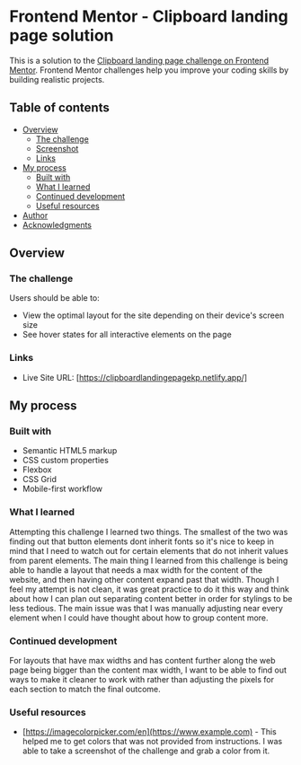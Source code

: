 # Frontend Mentor - Clipboard landing page solution

This is a solution to the [Clipboard landing page challenge on Frontend Mentor](https://www.frontendmentor.io/challenges/clipboard-landing-page-5cc9bccd6c4c91111378ecb9). Frontend Mentor challenges help you improve your coding skills by building realistic projects. 

## Table of contents

- [Overview](#overview)
  - [The challenge](#the-challenge)
  - [Screenshot](#screenshot)
  - [Links](#links)
- [My process](#my-process)
  - [Built with](#built-with)
  - [What I learned](#what-i-learned)
  - [Continued development](#continued-development)
  - [Useful resources](#useful-resources)
- [Author](#author)
- [Acknowledgments](#acknowledgments)

## Overview

### The challenge

Users should be able to:

- View the optimal layout for the site depending on their device's screen size
- See hover states for all interactive elements on the page


### Links

- Live Site URL: [https://clipboardlandingepagekp.netlify.app/]

## My process

### Built with

- Semantic HTML5 markup
- CSS custom properties
- Flexbox
- CSS Grid
- Mobile-first workflow

### What I learned

Attempting this challenge I learned two things. The smallest of the two was finding out that button elements dont inherit fonts so it's nice to keep in mind that I need to watch out for certain elements that do not inherit values from parent elements. The main thing I learned from this challenge is being able to handle a layout that needs a max width for the content of the website, and then having other content expand past that width. Though I feel my attempt is not clean, it was great practice to do it this way and think about how I can plan out separating content better in order for stylings to be less tedious. The main issue was that I was manually adjusting near every element when I could have thought about how to group content more.

### Continued development

For layouts that have max widths and has content further along the web page being bigger than the content max width, I want to be able to find out ways to make it cleaner to work with rather than adjusting the pixels for each section to match the final outcome. 


### Useful resources

- [https://imagecolorpicker.com/en](https://www.example.com) - This helped me to get colors that was not provided from instructions. I was able to take a screenshot of the challenge and grab a color from it.

